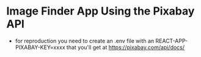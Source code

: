 # Image Finder App Using the Pixabay API

- for reproduction you need to create an .env file with an REACT-APP-PIXABAY-KEY=xxxx that you'll get at https://pixabay.com/api/docs/